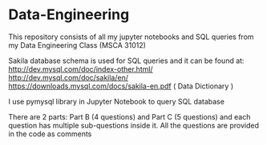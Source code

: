 # Data-Engineering
This repository consists of all my jupyter notebooks and SQL queries from my Data Engineering Class (MSCA 31012)

Sakila database schema is used for SQL queries and it can be found at:
http://dev.mysql.com/doc/index-other.html/
http://dev.mysql.com/doc/sakila/en/
https://downloads.mysql.com/docs/sakila-en.pdf ( Data Dictionary )

I use pymysql library in Jupyter Notebook to query SQL database

There are 2 parts: Part B (4 questions) and Part C (5 questions) and each question has multiple sub-questions inside it.
All the questions are provided in the code as comments

